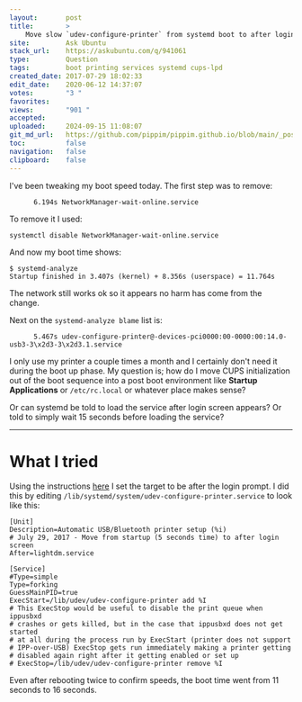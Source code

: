 ```yaml
---
layout:       post
title:        >
    Move slow `udev-configure-printer` from systemd boot to after login prompt
site:         Ask Ubuntu
stack_url:    https://askubuntu.com/q/941061
type:         Question
tags:         boot printing services systemd cups-lpd
created_date: 2017-07-29 18:02:33
edit_date:    2020-06-12 14:37:07
votes:        "3 "
favorites:    
views:        "901 "
accepted:     
uploaded:     2024-09-15 11:08:07
git_md_url:   https://github.com/pippim/pippim.github.io/blob/main/_posts/2017/2017-07-29-Move-slow-_udev-configure-printer_-from-systemd-boot-to-after-login-prompt.md
toc:          false
navigation:   false
clipboard:    false
---
```


I've been tweaking my boot speed today. The first step was to remove:

``` 
      6.194s NetworkManager-wait-online.service
```

To remove it I used:

``` 
systemctl disable NetworkManager-wait-online.service
```

And now my boot time shows:

``` 
$ systemd-analyze
Startup finished in 3.407s (kernel) + 8.356s (userspace) = 11.764s
```

The network still works ok so it appears no harm has come from the change.

Next on the `systemd-analyze blame` list is:

``` 
      5.467s udev-configure-printer@-devices-pci0000:00-0000:00:14.0-usb3-3\x2d3-3\x2d3.1.service
```

I only use my printer a couple times a month and I certainly don't need it during the boot up phase. My question is; how do I move CUPS initialization out of the boot sequence into a post boot environment like **Startup Applications** or `/etc/rc.local` or whatever place makes sense?

Or can systemd be told to load the service after login screen appears? Or told to simply wait 15 seconds before loading the service?

----------

# What I tried

Using the instructions [here][1] I set the target to be after the login prompt. I did this by editing `/lib/systemd/system/udev-configure-printer.service` to look like this:

``` 
[Unit]
Description=Automatic USB/Bluetooth printer setup (%i)
# July 29, 2017 - Move from startup (5 seconds time) to after login screen
After=lightdm.service

[Service]
#Type=simple
Type=forking
GuessMainPID=true
ExecStart=/lib/udev/udev-configure-printer add %I
# This ExecStop would be useful to disable the print queue when ippusbxd
# crashes or gets killed, but in the case that ippusbxd does not get started
# at all during the process run by ExecStart (printer does not support
# IPP-over-USB) ExecStop gets run immediately making a printer getting
# disabled again right after it getting enabled or set up
# ExecStop=/lib/udev/udev-configure-printer remove %I
```

Even after rebooting twice to confirm speeds, the boot time went from 11 seconds to 16 seconds.

  [1]: https://stackoverflow.com/questions/21830670/systemd-start-service-after-specific-service
